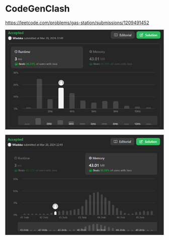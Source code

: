 # CodeGenClash

https://leetcode.com/problems/gas-station/submissions/1209491452

![runtime](./images/leetcodesummary/runtime.png)

![memory](./images/leetcodesummary/memory.png)